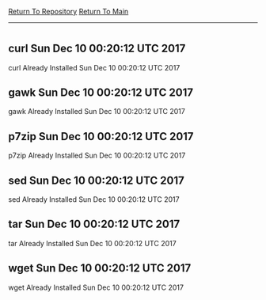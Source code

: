 [Return To Repository](https://github.com/deathbybandaid/piholeparser/)
[Return To Main](https://github.com/deathbybandaid/piholeparser/blob/master/RecentRunLogs/Mainlog.md)
____________________________________
# 
## curl Sun Dec 10 00:20:12 UTC 2017
curl Already Installed Sun Dec 10 00:20:12 UTC 2017
## gawk Sun Dec 10 00:20:12 UTC 2017
gawk Already Installed Sun Dec 10 00:20:12 UTC 2017
## p7zip Sun Dec 10 00:20:12 UTC 2017
p7zip Already Installed Sun Dec 10 00:20:12 UTC 2017
## sed Sun Dec 10 00:20:12 UTC 2017
sed Already Installed Sun Dec 10 00:20:12 UTC 2017
## tar Sun Dec 10 00:20:12 UTC 2017
tar Already Installed Sun Dec 10 00:20:12 UTC 2017
## wget Sun Dec 10 00:20:12 UTC 2017
wget Already Installed Sun Dec 10 00:20:12 UTC 2017
